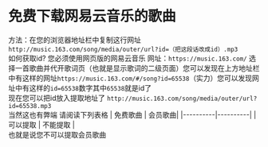 # 免费下载网易云音乐的歌曲
方法：在您的浏览器地址栏中复制这行网址`http://music.163.com/song/media/outer/url?id=（把这段话改成id）.mp3`
<br />如何获取id? 您必须使用网页版的网易云音乐 网址：`https://music.163.com/` 选择一首歌曲并代开歌词页（也就是显示歌词的二级页面）您可以发现在上方地址栏中有这样的网址`https://music.163.com/#/song?id=65538`（实力）您可以发现网址中有这样的`id=65538`数字其中`65538`就是id了
<br />现在您可以把id放入提取地址了 `http://music.163.com/song/media/outer/url?id=65538.mp3`
<br />当然这也有弊端 请阅读下列表格
| 免费歌曲 | 会员歌曲|
|----------|----------|
| 可以提取 | 不能提取 |
<br />也就是说您不可以提取会员歌曲
